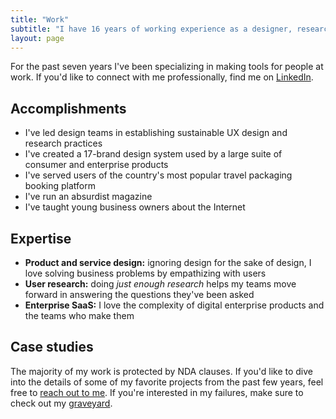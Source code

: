 ```yaml
---
title: "Work"
subtitle: "I have 16 years of working experience as a designer, researcher, and mentor making digital products."
layout: page
---
```

For the past seven years I've been specializing in making tools for people at work. If you'd like to connect with me professionally, find me on [LinkedIn](https://www.linkedin.com/in/zinzy/).

## Accomplishments
- I've led design teams in establishing sustainable UX design and research practices
- I've created a 17-brand design system used by a large suite of consumer and enterprise products 
- I've served users of the country's most popular travel packaging booking platform 
- I've run an absurdist magazine
- I've taught young business owners about the Internet

## Expertise
- **Product and service design:** ignoring design for the sake of design, I love solving business problems by empathizing with users
- **User research:** doing _just enough research_ helps my teams move forward in answering the questions they've been asked
- **Enterprise SaaS:** I love the complexity of digital enterprise products and the teams who make them

## Case studies
The majority of my work is protected by NDA clauses. If you'd like to dive into the details of some of my favorite projects from the past few years, feel free to [reach out to me](/hello). If you're interested in my failures, make sure to check out my [graveyard](/graveyard).